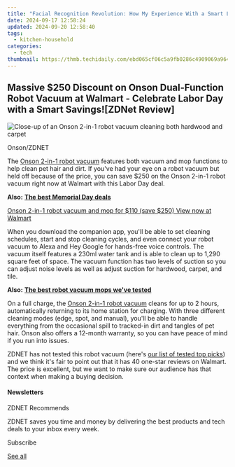 ```yaml
---
title: "Facial Recognition Revolution: How My Experience With a Smart Lock Changed My View on Home Security"
date: 2024-09-17 12:58:24
updated: 2024-09-20 12:58:40
tags:
  - kitchen-household
categories:
  - tech
thumbnail: https://thmb.techidaily.com/ebd065cf06c5a9fb0286c4909069a9647cc2d269684aea8711a00f6335b22f38.jpg
---
```


## Massive $250 Discount on Onson Dual-Function Robot Vacuum at Walmart - Celebrate Labor Day with a Smart Savings![ZDNet Review]

![Close-up of an Onson 2-in-1 robot vacuum cleaning both hardwood and carpet](https://www.zdnet.com/a/img/resize/4681c780590b0b845b42a8ad774fb551d703e431/2023/07/12/777d4099-d38a-42c7-ba02-b106f002a990/onson-cover-image.jpg?auto=webp&width=1280)

Onson/ZDNET

The [Onson 2-in-1 robot vacuum](https://goto.walmart.com/c/5597632/565706/9383?sharedid=zdnet&partnerpropertyid=1980086&u=https%3A%2F%2Fwww.walmart.com%2Fip%2FONSON-Robot-Vacuum-Cleaner-2-in-1-Mop-Combo-for-Pet-Hair-Voice-Control-and-Connect-Alexa%2F871332071&subId1=zd-__COM_CLICK_ID__-dtp) features both vacuum and mop functions to help clean pet hair and dirt. If you've had your eye on a robot vacuum but held off because of the price, you can save $250 on the Onson 2-in-1 robot vacuum right now at Walmart with this Labor Day deal.

**Also:** [**The best Memorial Day deals**](https://www.zdnet.com/article/best-memorial-day-2024-deals/)

[Onson 2-in-1 robot vacuum and mop for $110 (save $250) View now at Walmart](https://goto.walmart.com/c/5597632/565706/9383?sharedid=zdnet&partnerpropertyid=1980086&u=https%3A%2F%2Fwww.walmart.com%2Fip%2FONSON-Robot-Vacuum-Cleaner-2-in-1-Mop-Combo-for-Pet-Hair-Voice-Control-and-Connect-Alexa%2F871332071&subId1=zd-__COM_CLICK_ID__-dtp)

When you download the companion app, you'll be able to set cleaning schedules, start and stop cleaning cycles, and even connect your robot vacuum to Alexa and Hey Google for hands-free voice controls. The vacuum itself features a 230ml water tank and is able to clean up to 1,290 square feet of space. The vacuum function has two levels of suction so you can adjust noise levels as well as adjust suction for hardwood, carpet, and tile.

**Also:** [**The best robot vacuum mops we've tested**](https://www.zdnet.com/home-and-office/kitchen-household/best-robot-vacuum-mop/)

On a full charge, the [Onson 2-in-1 robot vacuum](https://goto.walmart.com/c/5597632/565706/9383?sharedid=zdnet&partnerpropertyid=1980086&u=https%3A%2F%2Fwww.walmart.com%2Fip%2FONSON-Robot-Vacuum-Cleaner-2-in-1-Mop-Combo-for-Pet-Hair-Voice-Control-and-Connect-Alexa%2F871332071&subId1=zd-__COM_CLICK_ID__-dtp) cleans for up to 2 hours, automatically returning to its home station for charging. With three different cleaning modes (edge, spot, and manual), you'll be able to handle everything from the occasional spill to tracked-in dirt and tangles of pet hair. Onson also offers a 12-month warranty, so you can have peace of mind if you run into issues.

ZDNET has not tested this robot vacuum (here's [our list of tested top picks](https://www.zdnet.com/article/best-robot-vacuum/)) and we think it's fair to point out that it has 40 one-star reviews on Walmart. The price is excellent, but we want to make sure our audience has that context when making a buying decision. 

#### Newsletters

ZDNET Recommends

ZDNET saves you time and money by delivering the best products and tech deals to your inbox every week.

 Subscribe

[See all](https://www.zdnet.com/newsletters/)

<ins class="adsbygoogle"
     style="display:block"
     data-ad-format="autorelaxed"
     data-ad-client="ca-pub-7571918770474297"
     data-ad-slot="1223367746"></ins>



<ins class="adsbygoogle"
     style="display:block"
     data-ad-client="ca-pub-7571918770474297"
     data-ad-slot="8358498916"
     data-ad-format="auto"
     data-full-width-responsive="true"></ins>

